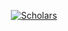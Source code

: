 <p align="center">
	<a href="https://scholar.google.com/citations?user=Oz3qmlUAAAAJ&hl=en"><img src="https://img.shields.io/badge/Scholar--_.svg?style=social&logo=google-scholar" alt="Scholars"></a>
</p>
